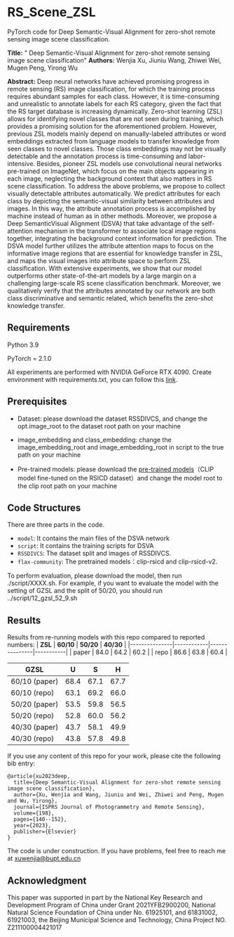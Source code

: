 ﻿# **RS_Scene_ZSL**
PyTorch code for Deep Semantic-Visual Alignment for zero-shot remote sensing image scene classification.

**Title:** " Deep Semantic-Visual Alignment for zero-shot remote sensing image scene classification"
**Authors:** Wenjia Xu, Jiuniu Wang, Zhiwei Wei, Mugen Peng, Yirong Wu 

**Abstract:**
Deep neural networks have achieved promising progress in remote sensing (RS) image classification, for which the training process requires abundant samples for each class. However, it is time-consuming and unrealistic to annotate labels for each RS category, given the fact that the RS target database is increasing dynamically. Zero-shot learning (ZSL) allows for identifying novel classes that are not seen during training, which provides a promising solution for the aforementioned problem. However, previous ZSL models mainly depend on manually-labeled attributes or word embeddings extracted from language models to transfer knowledge from seen classes to novel classes. Those class embeddings may not be visually detectable and the annotation process is time-consuming and labor-intensive. Besides, pioneer ZSL models use convolutional neural networks pre-trained on ImageNet, which focus on the main objects appearing in each image, neglecting the background context that also matters in RS scene classification. To address the above problems, we propose to collect visually detectable attributes automatically. We predict attributes for each class by depicting the semantic-visual similarity between attributes and images. In this way, the attribute annotation process is accomplished by machine instead of human as in other methods. Moreover, we propose a Deep SemanticVisual Alignment (DSVA) that take advantage of the self-attention mechanism in the transformer to associate local image regions together, integrating the background context information for prediction. The DSVA model further utilizes the attribute attention maps to focus on the informative image regions that are essential for knowledge transfer in ZSL, and maps the visual images into attribute space to perform ZSL classification. With extensive experiments, we show that our model outperforms other state-of-the-art models by a large margin on a challenging large-scale RS scene classification benchmark. Moreover, we qualitatively verify that the attributes annotated by our network are both class discriminative and semantic related, which benefits the zero-shot knowledge transfer.
## Requirements
Python 3.9

PyTorch = 2.1.0

All experiments are performed with NVIDIA GeForce RTX 4090.
Create environment with requirements.txt, you can follow this [link](https://blog.csdn.net/ft_sunshine/article/details/92215164).

## Prerequisites
- Dataset: please download the dataset RSSDIVCS, and change the opt.image_root to the dataset root path on your machine
  
- image_embedding and class_embedding: change the  image_embedding_root and image_embedding_root in script to the true path on your machine

- Pre-trained models: please download the [pre-trained models](https://github.com/arampacha/CLIP-rsicd)（CLIP model fine-tuned on the RSICD dataset）and change the model root to the clip root path on your machine

## Code Structures
There are three parts in the code.
 - `model`: It contains the main files of the DSVA network 
 - `script`: It contains the training scripts for DSVA
 - `RSSDIVCS`: The dataset split and images of RSSDIVCS.
 - `flax-community`: The pretrained models：clip-rsicd and clip-rsicd-v2.



To perform evaluation, please download the model, then run ./script/XXXX.sh. 
For example, if you want to evaluate the model with the setting of GZSL and the split of 50/20, you should run ../script/12_gzsl_52_9.sh

## Results
Results from re-running models with this repo compared to reported numbers:
| **ZSL**   | **60/10** | **50/20** | **40/30** |
|---------------|------------|---------------|-----------|
| paper | 84.0 | 64.2 | 60.2 |
| repo | 86.6 | 63.8 | 60.4 |


| **GZSL**       | **U** | **S** | **H** |
|---------------|------------|---------------|-----------|
| 60/10 (paper) | 68.4 | 67.1 | 67.7 |
| 60/10 (repo) | 63.1 | 69.2 | 66.0 |
| 50/20 (paper) | 53.5 | 59.8 | 56.5 |
| 50/20 (repo) | 52.8 | 60.0 | 56.2 |
| 40/30 (paper) | 43.7 | 58.1 | 49.9 |
| 40/30 (repo) | 43.8 | 57.8 | 49.8 |

If you use any content of this repo for your work, please cite the following bib entry:

    @article{xu2023deep,
      title={Deep Semantic-Visual Alignment for zero-shot remote sensing image scene classification},
      author={Xu, Wenjia and Wang, Jiuniu and Wei, Zhiwei and Peng, Mugen and Wu, Yirong},
      journal={ISPRS Journal of Photogrammetry and Remote Sensing},
      volume={198},
      pages={140--152},
      year={2023},
      publisher={Elsevier}
    }

The code is under construction. If you have problems, feel free to reach me at xuwenjia@bupt.edu.cn

## Acknowledgment
This paper was supported in part by the National Key Research and Development Program of China under Grant 2021YFB2900200, National Natural Science Foundation of China under No. 61925101, and 61831002, 61921003, the Beijing Municipal Science and Technology, China Project NO. Z211100004421017


